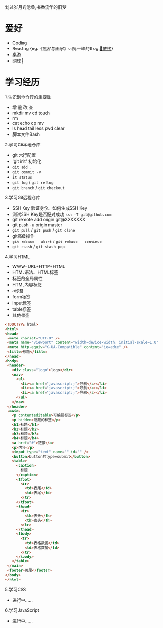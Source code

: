划过岁月的沧桑,书香流年的旧梦

# 爱好
* Coding
* Reading {eg:《黑客与画家》or阮一峰的Blog:[🔗链接](http://www.ruanyifeng.com)}
* 桌游
* 网球🎾

# 学习经历

1.认识到命令行的重要性
   * 增 删 改 查
   * mkdir mv cd touch 
   * rm
   * cat echo cp mv 
   * ls head tail less pwd clear
   * 脚本文件Bash

2.学习Git本地仓库
   * git 六行配置
   * 'git init' 初始化
   * `git add .`
   * `git commit -v`
   * `it status`
   * `git log` / `git reflog`
   * `git branch` / `git checkout`
   
3.学习Git远程仓库
   * SSH Key 验证身份、如何生成SSH Key
   * 测试SSH Key是否配对成功 `ssh -T git@github.com`
   * git remote add origin git@XXXXXXX
   * git push -u origin master
   * `git pull` / `git push` / `git clone`
   * git高级操作
   * `git rebase --abort` / `git rebase --continue`
   * `git stash` / `git stash pop`

4.学习HTML
   * WWW=URL+HTTP+HTML
   * HTML语法、HTML标签
   * 标签的全局属性
   * HTML内容标签
   * a标签
   * form标签
   * input标签
   * table标签
   * 其他标签
   ```HTML
<!DOCTYPE html>
<html>
  <head>
    <meta charset="UTF-8" />
    <meta name="viewport" content="width=device-width, initial-scale=1.0" />
    <meta http-equiv="X-UA-Compatible" content="ie=edge" />
    <title>标题</title>
  </head>
  <body>
    <header>
      <div class="logo">logo</div>
      <nav>
        <ul>
          <li><a href="javascript:;">导航</a></li>
          <li><a href="javascript:;">导航</a></li>
          <li><a href="javascript:;">导航</a></li>
        </ul>
      </nav>
    </header>
    <main>
      <p contenteditable>可编辑标签</p>
      <p hidden>隐藏的标签</p>
      <h1>标题</h1>
      <h2>标题</h2>
      <h3>标题</h3>
      <h4>标题</h4>
      <a href="#">链接</a>
      <p>内容</p>
      <input type="text" name="" id="" />
      <button>button的type=submit</button>
      <table>
        <caption>
          标题
        </caption>
        <tfoot>
          <tr>
            <td>表尾</td>
            <td>表尾</td>
          </tr>
        </tfoot>
        <thead>
          <tr>
            <th>表头</th>
            <th>表头</th>
          </tr>
        </thead>
        <tbody>
          <tr>
            <td>表格数据</td>
            <td>表格数据</td>
          </tr>
        </tbody>
      </table>
    </main>
    <footer>页尾</footer>
  </body>
</html>
   ```
   
5.学习CSS
   * 进行中……

6.学习JavaScript
   * 进行中……
